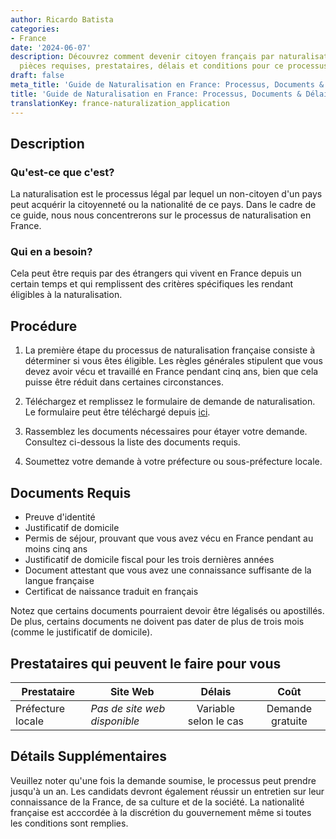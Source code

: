 ```yaml
---
author: Ricardo Batista
categories:
- France
date: '2024-06-07'
description: Découvrez comment devenir citoyen français par naturalisation. Étapes,
  pièces requises, prestataires, délais et conditions pour ce processus légal en France.
draft: false
meta_title: 'Guide de Naturalisation en France: Processus, Documents & Délais'
title: 'Guide de Naturalisation en France: Processus, Documents & Délais'
translationKey: france-naturalization_application
---
```



## Description
### Qu'est-ce que c'est?
La naturalisation est le processus légal par lequel un non-citoyen d'un pays peut acquérir la citoyenneté ou la nationalité de ce pays. Dans le cadre de ce guide, nous nous concentrerons sur le processus de naturalisation en France.

### Qui en a besoin?
Cela peut être requis par des étrangers qui vivent en France depuis un certain temps et qui remplissent des critères spécifiques les rendant éligibles à la naturalisation.

## Procédure
1. La première étape du processus de naturalisation française consiste à déterminer si vous êtes éligible. Les règles générales stipulent que vous devez avoir vécu et travaillé en France pendant cinq ans, bien que cela puisse être réduit dans certaines circonstances.

2. Téléchargez et remplissez le formulaire de demande de naturalisation. Le formulaire peut être téléchargé depuis [ici](https://www.service-public.fr/particuliers/vosdroits/F2213).

3. Rassemblez les documents nécessaires pour étayer votre demande. Consultez ci-dessous la liste des documents requis.

4. Soumettez votre demande à votre préfecture ou sous-préfecture locale.

## Documents Requis
- Preuve d'identité
- Justificatif de domicile
- Permis de séjour, prouvant que vous avez vécu en France pendant au moins cinq ans
- Justificatif de domicile fiscal pour les trois dernières années
- Document attestant que vous avez une connaissance suffisante de la langue française
- Certificat de naissance traduit en français

Notez que certains documents pourraient devoir être légalisés ou apostillés. De plus, certains documents ne doivent pas dater de plus de trois mois (comme le justificatif de domicile).

## Prestataires qui peuvent le faire pour vous

| Prestataire        |     Site Web    |     Délais   |    Coût  |
| --------------- | -------------- |  :------------: | :------: |
| Préfecture locale | *Pas de site web disponible* | Variable selon le cas | Demande gratuite |

## Détails Supplémentaires
Veuillez noter qu'une fois la demande soumise, le processus peut prendre jusqu'à un an. Les candidats devront également réussir un entretien sur leur connaissance de la France, de sa culture et de la société. La nationalité française est acccordée à la discrétion du gouvernement même si toutes les conditions sont remplies.